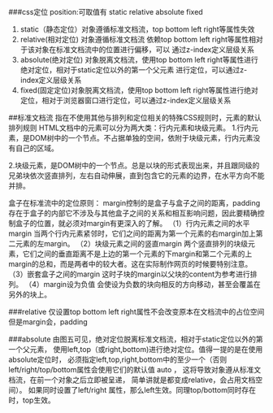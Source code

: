 ###css定位
position:可取值有 static relative absolute fixed
1. static（静态定位）对象遵循标准文档流，top bottom left right等属性失效
2. relative(相对定位) 对象遵循标准文档流 依赖top bottom left right等属性相对于该对象在标准文档流中的位置进行偏移，可以
    通过z-index定义层级关系
3. absolute(绝对定位) 对象脱离文档流，使用top bottom left right等属性进行绝对定位，相对于static定位以外的第一个父元素
    进行定位，可以通过z-index定义层级关系
4. fixed(固定定位)对象脱离文档流，使用top bottom left right等属性进行绝对定位，相对于浏览器窗口进行定位，可以通过z-index定义层级关系

##标准文档流
指在不使用其他与排列和定位相关的特殊CSS规则时，元素的默认排列规则
HTML文档中的元素可以分为两大类：行内元素和块级元素。 
1.行内元素，是DOM树中的一个节点。不占据单独的空间，依附于块级元素，行内元素没有自己的区域。

2.块级元素，是DOM树中的一个节点。总是以块的形式表现出来，并且跟同级的兄弟块依次竖直排列，左右自动伸展，直到包含它的元素的边界，在水平方向不能并排。

盒子在标准流中的定位原则： 
margin控制的是盒子与盒子之间的距离，padding存在于盒子的内部它不涉及与其他盒子之间的关系和相互影响问题，因此要精确控制盒子的位置，就必须对margin有更深入的了解。 
（1）行内元素之间的水平margin 
当两个行内元素紧邻时，它们之间的距离为第一个元素的右margin加上第二元素的左margin。 （2）块级元素之间的竖直margin 
两个竖直排列的块级元素，它们之间的垂直距离不是上边的第一个元素的下margin和第二个元素的上margin的总和，而是两者中的较大者。这在实际制作网页的时候要特别注意。 
（3）嵌套盒子之间的margin 
这时子块的margin以父块的content为参考进行排列。 
（4）margin设为负值 
会使设为负数的块向相反的方向移动，甚至会覆盖在另外的块上。

###relative
仅设置top bottom left right属性不会改变原本在文档流中的占位空间
但是margin会，padding

###absolute
由图五可见，绝对定位脱离标准文档流，相对于static定位以外的第一个父元素，
使用left,top（或right,bottom)进行绝对定位。值得一提的是在使用absolute定位时，
必须指定left,top,right,bottom中的至少一个（否则left/right/top/bottom属性会使用它们的默认值 auto ，
这将导致对象遵从标准文档流，在前一个对象之后立即被呈递，
简单讲就是都变成relative，会占用文档空间）。
如果同时设置了left/right 属性，那么left生效。同理top/bottom同时存在时，top生效。
